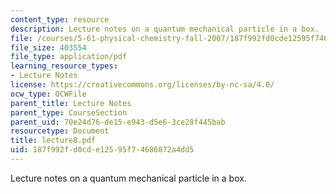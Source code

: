 ```yaml
---
content_type: resource
description: Lecture notes on a quantum mechanical particle in a box.
file: /courses/5-61-physical-chemistry-fall-2007/187f992fd0cde12595f74686872a4dd5_lecture8.pdf
file_size: 403554
file_type: application/pdf
learning_resource_types:
- Lecture Notes
license: https://creativecommons.org/licenses/by-nc-sa/4.0/
ocw_type: OCWFile
parent_title: Lecture Notes
parent_type: CourseSection
parent_uid: 70e24d76-de15-e943-d5e6-3ce28f445bab
resourcetype: Document
title: lecture8.pdf
uid: 187f992f-d0cd-e125-95f7-4686872a4dd5
---
```

Lecture notes on a quantum mechanical particle in a box.